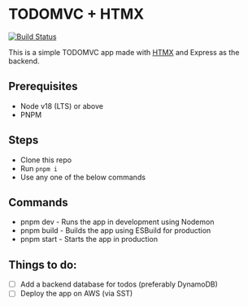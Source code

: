 # TODOMVC + HTMX

[![Build Status](https://github.com/ryands17/htmx-todomvc/actions/workflows/build.yaml/badge.svg)](https://github.com/ryands17/htmx-todomvc/actions/workflows/build.yaml)

This is a simple TODOMVC app made with [HTMX](https://htmx.org/) and Express as the backend.

## Prerequisites

- Node v18 (LTS) or above
- PNPM

## Steps

- Clone this repo
- Run `pnpm i`
- Use any one of the below commands

## Commands

- pnpm dev - Runs the app in development using Nodemon
- pnpm build - Builds the app using ESBuild for production
- pnpm start - Starts the app in production

## Things to do:

- [ ] Add a backend database for todos (preferably DynamoDB)
- [ ] Deploy the app on AWS (via SST)
